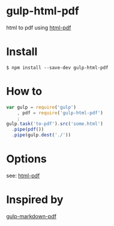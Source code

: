 gulp-html-pdf
=============

html to pdf using [html-pdf](https://github.com/marcbachmann/node-html-pdf)

# Install
```
$ npm install --save-dev gulp-html-pdf
```

# How to
```js
var gulp = require('gulp')
    , pdf = require('gulp-html-pdf')
    ;
gulp.task('to-pdf').src('some.html')
  .pipe(pdf())
  .pipe(gulp.dest('./'))
```

# Options
see: [html-pdf](https://github.com/marcbachmann/node-html-pdf#options)

# Inspired by
[gulp-markdown-pdf](https://github.com/sindresorhus/gulp-markdown-pdf)
